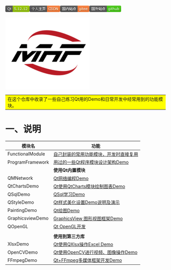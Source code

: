 <img src="README.assets/Qt-5.12.12-green.png">[![个人主页-CSDN-orange](README.assets/%E4%B8%AA%E4%BA%BA%E4%B8%BB%E9%A1%B5-CSDN-orange.png)](https://blog.csdn.net/qq_43627907?type=blog)[![国内站点-gitee-orange](README.assets/%E5%9B%BD%E5%86%85%E7%AB%99%E7%82%B9-gitee-orange.png)](https://gitee.com/mahuifa/QMDemo)[![国外站点-github-brightgreen](README.assets/%E5%9B%BD%E5%A4%96%E7%AB%99%E7%82%B9-github-brightgreen.png)](https://github.com/mahuifa/QMDemo)

![image-20220827211417219](README.assets/image-20220827211417219.png)



<table><tr><td bgcolor=#FFFF00>在这个仓库中收录了一些自己练习Qt用的Demo和日常开发中经常用到的功能模块。</td></tr></table>

# 一、说明

| 模块名           | 功能                                                         |
| ---------------- | ------------------------------------------------------------ |
| FunctionalModule | [自己封装的常用功能模块，开发时直接复用](./FunctionalModule/FunctionalModule.md) |
| ProgramFramework | [用过的一些Qt程序模块设计架构Demo](./ProgramFramework/ProgramFramework.md) |
|                  | **使用Qt内置模块**                                           |
| QMNetwork        | [Qt网络编程Demo](./QMNetwork/QMNetwork.md)                   |
| QtChartsDemo     | [Qt使用QtCharts模块绘制图表Demo](./QtChartsDemo/QtCharts.md) |
| QSqlDemo         | [QSql学习Demo](./QSqlDemo/QSql.md)                           |
| QStyleDemo       | [Qt样式美化设置Demo说明及演示](./QStyleDemo/QStyleDemo.md)   |
| PaintingDemo     | [Qt绘图Demo](./PaintingDemo/PaintingDemo.md)                 |
| GraphicsviewDemo | [GraphicsView 图形视图框架Demo](./GraphicsviewDemo/GraphicsviewDemo.md) |
| QOpenGL          | [Qt OpenGL开发](./OpenGLDemo/OpenGLDemo.md)                  |
|                  |                                                              |
|                  | **使用到第三方库**                                           |
| XlsxDemo         | [Qt使用QXlsx操作Excel Demo](./XlsxDemo/XlsxDemo.md)          |
| OpenCVDemo       | [Qt使用OpenCV进行视频、图像操作Demo](./OpenCVDemo/OpenCVDemo.md) |
| FFmpegDemo       | [Qt+FFmpeg多媒体框架开发Demo](./FFmpegDemo/FFmpegDemo.md)    |

